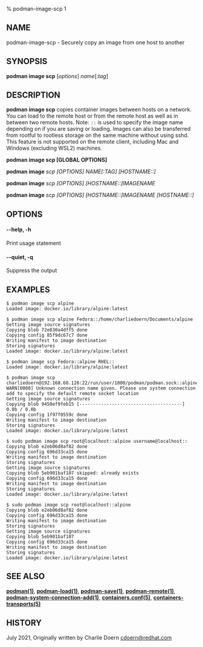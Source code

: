 % podman-image-scp 1

## NAME
podman-image-scp - Securely copy an image from one host to another

## SYNOPSIS
**podman image scp** [*options*] *name*[:*tag*]

## DESCRIPTION
**podman image scp** copies container images between hosts on a network. You can load to the remote host or from the remote host as well as in between two remote hosts.
Note: `::` is used to specify the image name depending on if you are saving or loading. Images can also be transferred from rootful to rootless storage on the same machine without using sshd. This feature is not supported on the remote client, including Mac and Windows (excluding WSL2) machines.

**podman image scp [GLOBAL OPTIONS]**

**podman image** *scp [OPTIONS] NAME[:TAG] [HOSTNAME::]*

**podman image** *scp [OPTIONS] [HOSTNAME::]IMAGENAME*

**podman image** *scp [OPTIONS] [HOSTNAME::]IMAGENAME [HOSTNAME::]*

## OPTIONS

#### **--help**, **-h**

Print usage statement

#### **--quiet**, **-q**

Suppress the output

## EXAMPLES


```
$ podman image scp alpine
Loaded image: docker.io/library/alpine:latest
```

```
$ podman image scp alpine Fedora::/home/charliedoern/Documents/alpine
Getting image source signatures
Copying blob 72e830a4dff5 done
Copying config 85f9dc67c7 done
Writing manifest to image destination
Storing signatures
Loaded image: docker.io/library/alpine:latest
```

```
$ podman image scp Fedora::alpine RHEL::
Loaded image: docker.io/library/alpine:latest
```

```
$ podman image scp charliedoern@192.168.68.126:22/run/user/1000/podman/podman.sock::alpine
WARN[0000] Unknown connection name given. Please use system connection add to specify the default remote socket location
Getting image source signatures
Copying blob 9450ef9feb15 [--------------------------------------] 0.0b / 0.0b
Copying config 1f97f0559c done
Writing manifest to image destination
Storing signatures
Loaded image: docker.io/library/alpine:latest
```

```
$ sudo podman image scp root@localhost::alpine username@localhost::
Copying blob e2eb06d8af82 done
Copying config 696d33ca15 done
Writing manifest to image destination
Storing signatures
Getting image source signatures
Copying blob 5eb901baf107 skipped: already exists
Copying config 696d33ca15 done
Writing manifest to image destination
Storing signatures
Loaded image: docker.io/library/alpine:latest
```

```
$ sudo podman image scp root@localhost::alpine
Copying blob e2eb06d8af82 done
Copying config 696d33ca15 done
Writing manifest to image destination
Storing signatures
Getting image source signatures
Copying blob 5eb901baf107
Copying config 696d33ca15 done
Writing manifest to image destination
Storing signatures
Loaded image: docker.io/library/alpine:latest
```

## SEE ALSO
**[podman(1)](podman.1.md)**, **[podman-load(1)](podman-load.1.md)**, **[podman-save(1)](podman-save.1.md)**, **[podman-remote(1)](podman-remote.1.md)**, **[podman-system-connection-add(1)](podman-system-connection-add.1.md)**, **[containers.conf(5)](https://github.com/containers/common/blob/main/docs/containers.conf.5.md)**, **[containers-transports(5)](https://github.com/containers/image/blob/main/docs/containers-transports.5.md)**

## HISTORY
July 2021, Originally written by Charlie Doern <cdoern@redhat.com>
